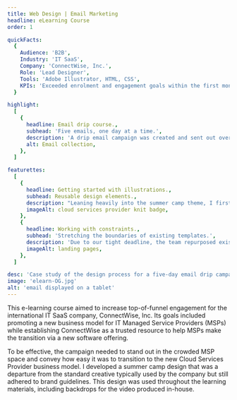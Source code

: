 ```yaml
---
title: Web Design | Email Marketing
headline: eLearning Course
order: 1

quickFacts:
  {
    Audience: 'B2B',
    Industry: 'IT SaaS',
    Company: 'ConnectWise, Inc.',
    Role: 'Lead Designer',
    Tools: 'Adobe Illustrator, HTML, CSS',
    KPIs: 'Exceeded enrolment and engagement goals within the first month of launch',
  }

highlight:
  [
    {
      headline: Email drip course.,
      subhead: 'Five emails, one day at a time.',
      description: 'A drip email campaign was created and sent out over a week, starting from when the learner enrolled in the course. While the emails contained useful information on their own, the ultimate goal was to drive clicks through to the landing pages. Learners who did not interact with the entire email series received an alternative version of the final email.',
      alt: Email collection,
    },
  ]

featurettes:
  [
    {
      headline: Getting started with illustrations.,
      subhead: Reusable design elements.,
      description: "Leaning heavily into the summer camp theme, I first developed a series of vector badges in Adobe Illustrator as a fun way to encourage recipients to continue through the five-step learning path. The badges were included on the emails, landing pages, video, and eBook promoting ConnectWise's CloudConsole software tool.",
      imageAlt: cloud services provider knit badge,
    },
    {
      headline: Working with constraints.,
      subhead: 'Stretching the boundaries of existing templates.',
      description: 'Due to our tight deadline, the team repurposed existing web components to create landing pages. I designed themed banners, background images, and unique imagery to carry the summer camp theme from the emails through the landing pages.',
      imageAlt: landing pages,
    },
  ]

desc: 'Case study of the design process for a five-day email drip campaign. Deliverables included email, design elements, and landing pages for an IT SaaS company.'
image: 'elearn-OG.jpg'
alt: 'email displayed on a tablet'
---
```


This e-learning course aimed to increase top-of-funnel engagement for the international IT SaaS company, ConnectWise, Inc. Its goals included promoting a new business model for IT Managed Service Providers (MSPs) while establishing ConnectWise as a trusted resource to help MSPs make the transition via a new software offering.

To be effective, the campaign needed to stand out in the crowded MSP space and convey how easy it was to transition to the new Cloud Services Provider business model. I developed a summer camp design that was a departure from the standard creative typically used by the company but still adhered to brand guidelines. This design was used throughout the learning materials, including backdrops for the video produced in-house.
